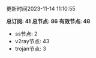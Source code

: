 更新时间2023-11-14 11:10:55

**总订阅: 41**
**总节点: 86**
**有效节点: 48**
- ss节点: 2
- v2ray节点: 43
- trojan节点: 3
